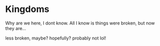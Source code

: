 # Kingdoms

Why are we here, I dont know.
All I know is things were broken, but now they are...



less broken, maybe? hopefully? probably not lol!

